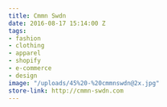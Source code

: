 ```yaml
---
title: Cmmn Swdn
date: 2016-08-17 15:14:00 Z
tags:
- fashion
- clothing
- apparel
- shopify
- e-commerce
- design
image: "/uploads/45%20-%20cmmnswdn@2x.jpg"
store-link: http://cmmn-swdn.com
---
```


